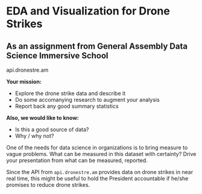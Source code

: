 # EDA and Visualization for Drone Strikes
## As an assignment from General Assembly Data Science Immersive School

api.dronestre.am

**Your mission:** 
- Explore the drone strike data and describe it
- Do some accomanying research to augment your analysis
- Report back any good summary statistics

**Also, we would like to know:**
 - Is this a good source of data?
 - Why / why not?


One of the needs for data science in organizations is to bring measure to vague problems. What can be measured in this dataset with certainty? Drive your presentation from what can be measured, reported. 

Since the API from `api.dronestre.am` provides data on drone strikes in near real time, this might be useful to hold the President accountable if he/she promises to reduce drone strikes. 